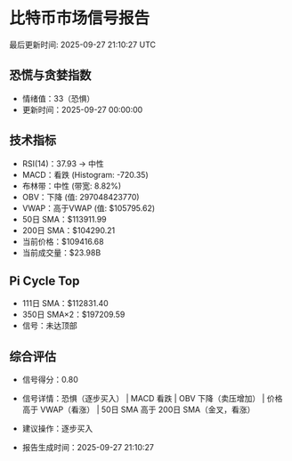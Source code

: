 # 比特币市场信号报告

最后更新时间: 2025-09-27 21:10:27 UTC

## 恐慌与贪婪指数
- 情绪值：33（恐惧）
- 更新时间：2025-09-27 00:00:00

## 技术指标
- RSI(14)：37.93 → 中性
- MACD：看跌 (Histogram: -720.35)
- 布林带：中性 (带宽: 8.82%)
- OBV：下降 (值: 297048423770)
- VWAP：高于VWAP (值: $105795.62)
- 50日 SMA：$113911.99
- 200日 SMA：$104290.21
- 当前价格：$109416.68
- 当前成交量：$23.98B

## Pi Cycle Top
- 111日 SMA：$112831.40
- 350日 SMA×2：$197209.59
- 信号：未达顶部

## 综合评估
- 信号得分：0.80
- 信号详情：恐惧（逐步买入） | MACD 看跌 | OBV 下降（卖压增加） | 价格高于 VWAP（看涨） | 50日 SMA 高于 200日 SMA（金叉，看涨）
- 建议操作：逐步买入

- 报告生成时间：2025-09-27 21:10:27